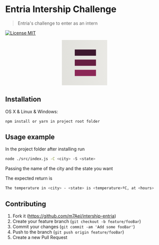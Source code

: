 # Entria Intership Challenge

> Entria's challenge to enter as an intern

<a href="https://opensource.org/licenses/MIT">
  <img src="https://img.shields.io/badge/License-MIT-blue.svg" alt="License MIT">
</a>

<p align="center">
  <a href="https://github.com/m7Aei/intership-entria">
    <img src="./assets/entria-logo.png" alt="Logo">
  </a>
</p>

## Installation

OS X & Linux & Windows:

```sh
npm install or yarn in project root folder
```

## Usage example

In the project folder after installing run

```sh
node ./src/index.js -C <city> -S <state>
```

Passing the name of the city and the state you want

The expected return is

```sh
The temperature in <city> - <state> is <temperature>ºC, at <hours>
```

## Contributing

1. Fork it (<https://github.com/m7Aei/intership-entria>)
2. Create your feature branch (`git checkout -b feature/fooBar`)
3. Commit your changes (`git commit -am 'Add some fooBar'`)
4. Push to the branch (`git push origin feature/fooBar`)
5. Create a new Pull Request
